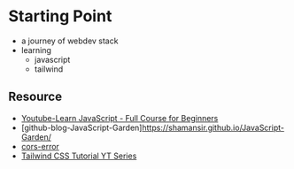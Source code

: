 # Starting Point
- a journey of webdev stack
- learning 
  - javascript 
  - tailwind

## Resource
- [Youtube-Learn JavaScript - Full Course for Beginners](https://www.youtube.com/watch?v=PkZNo7MFNFg&t=3671s)
- [github-blog-JavaScript-Garden]https://shamansir.github.io/JavaScript-Garden/
- [cors-error](https://stackoverflow.com/questions/10752055/cross-origin-requests-are-only-supported-for-http-error-when-loading-a-local)
- [Tailwind CSS Tutorial YT Series](https://www.youtube.com/playlist?list=PL4cUxeGkcC9gpXORlEHjc5bgnIi5HEGhw) 

